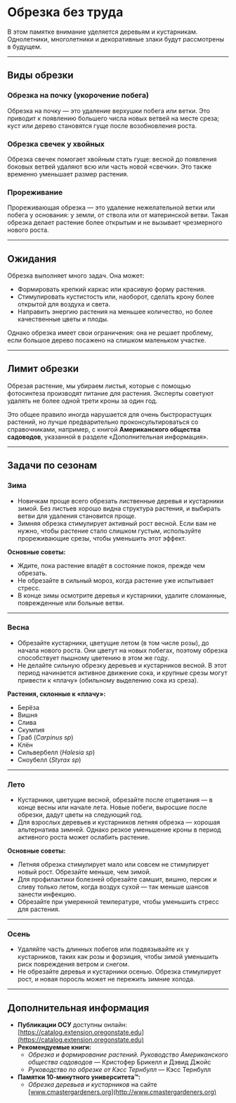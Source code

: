 # Обрезка без труда

В этом памятке внимание уделяется деревьям и кустарникам. Однолетники, многолетники и декоративные злаки будут рассмотрены в будущем.

---

## Виды обрезки

### Обрезка на почку (укорочение побега)

Обрезка на почку — это удаление верхушки побега или ветки. Это приводит к появлению большего числа новых ветвей на месте среза; куст или дерево становятся гуще после возобновления роста.

### Обрезка свечек у хвойных

Обрезка свечек помогает хвойным стать гуще: весной до появления боковых ветвей удаляют всю или часть новой «свечки». Это также временно уменьшает размер растения.

### Прореживание

Прореживающая обрезка — это удаление нежелательной ветки или побега у основания: у земли, от ствола или от материнской ветви. Такая обрезка делает растение более открытым и не вызывает чрезмерного нового роста.

---

## Ожидания

Обрезка выполняет много задач. Она может:

- Формировать крепкий каркас или красивую форму растения.
- Стимулировать кустистость или, наоборот, сделать крону более открытой для воздуха и света.
- Направить энергию растения на меньшее количество, но более качественные цветы и плоды.

Однако обрезка имеет свои ограничения: она не решает проблему, если большое дерево посажено на слишком маленьком участке.

---

## Лимит обрезки

Обрезая растение, мы убираем листья, которые с помощью фотосинтеза производят питание для растения. Эксперты советуют удалять не более одной трети кроны за один год.

Это общее правило иногда нарушается для очень быстрорастущих растений, но лучше предварительно проконсультироваться со справочниками, например, с книгой **Американского общества садоводов**, указанной в разделе «Дополнительная информация».

---

## Задачи по сезонам

### Зима

- Новичкам проще всего обрезать лиственные деревья и кустарники зимой. Без листьев хорошо видна структура растения, и выбирать ветви для удаления становится проще.
- Зимняя обрезка стимулирует активный рост весной. Если вам не нужно, чтобы растение стало слишком густым, используйте прореживающие срезы, чтобы уменьшить этот эффект.

**Основные советы:**

- Ждите, пока растение впадёт в состояние покоя, прежде чем обрезать.
- Не обрезайте в сильный мороз, когда растение уже испытывает стресс.
- В конце зимы осмотрите деревья и кустарники, удалите сломанные, поврежденные или больные ветви.

---

### Весна

- Обрезайте кустарники, цветущие летом (в том числе розы), до начала нового роста. Они цветут на новых побегах, поэтому обрезка способствует пышному цветению в этом же году.
- Не делайте сильную обрезку деревьев и кустарников весной. В этот период начинается активное движение сока, и крупные срезы могут привести к «плачу» (обильному выделению сока из среза).

**Растения, склонные к «плачу»:**

- Берёза
- Вишня
- Слива
- Скумпия
- Граб (*Carpinus sp*)
- Клён
- Сильвербелл (*Halesia sp*)
- Сноубелл (*Styrax sp*)

---

### Лето

- Кустарники, цветущие весной, обрезайте после отцветания — в конце весны или начале лета. Новые побеги, выросшие после обрезки, дадут цветы на следующий год.
- Для взрослых деревьев и кустарников летняя обрезка — хорошая альтернатива зимней. Однако резкое уменьшение кроны в период активного роста может ослабить растение.

**Основные советы:**

- Летняя обрезка стимулирует мало или совсем не стимулирует новый рост. Обрезайте меньше, чем зимой.
- Для профилактики болезней обрезайте самшит, вишню, персик и сливу только летом, когда воздух сухой — так меньше шансов занести инфекцию.
- Обрезайте при умеренной температуре, чтобы уменьшить стресс для растения.

---

### Осень

- Удаляйте часть длинных побегов или подвязывайте их у кустарников, таких как розы и форзиция, чтобы зимой уменьшить риск повреждения ветром и снегом.
- Не обрезайте деревья и кустарники осенью. Обрезка стимулирует рост, и новая поросль может не пережить зимние холода.

---

## Дополнительная информация

- **Публикации ОСУ** доступны онлайн: [https://catalog.extension.oregonstate.edu](https://catalog.extension.oregonstate.edu)
- **Рекомендуемые книги:**
  - *Обрезка и формирование растений. Руководство Американского общества садоводов* — Кристофер Брикелл и Дэвид Джойс
  - *Руководство по обрезке от Кэсс Тернбулл* — Кэсс Тернбулл
- **Памятки 10-минутного университета™:**
  - *Обрезка деревьев и кустарников* на сайте [www.cmastergardeners.org](http://www.cmastergardeners.org)
